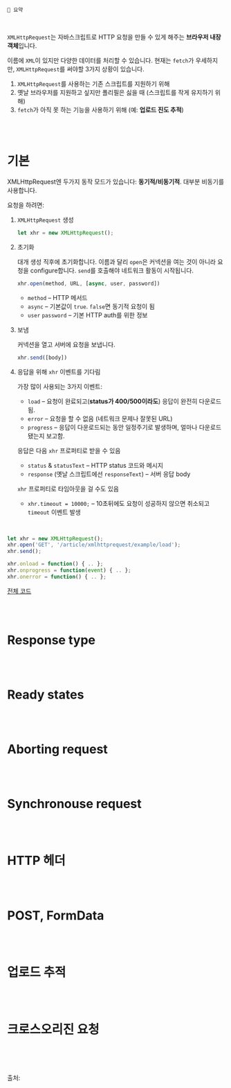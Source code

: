 ```
📍 요약
```
<br>

`XMLHttpRequest`는 자바스크립트로 HTTP 요청을 만들 수 있게 해주는 **브라우저 내장 객체**입니다.

이름에 `XML`이 있지만 다양한 데이터를 처리할 수 있습니다. 현재는 `fetch`가 우세하지만, `XMLHttpRequest`를 써야할 3가지 상황이 있습니다.

1. `XMLHttpRequest`를 사용하는 기존 스크립트를 지원하기 위해
2. 옛날 브라우저를 지원하고 싶지만 폴리필은 싫을 때 (스크립트를 작게 유지하기 위해)
3. `fetch`가 아직 못 하는 기능을 사용하기 위해 (예: **업로드 진도 추적**)

<br><br>

# 기본

XMLHttpRequest엔 두가지 동작 모드가 있습니다: **동기적/비동기적**. 대부분 비동기를 사용합니다.

요청을 하려면:

1. `XMLHttpRequest` 생성

   ```js
   let xhr = new XMLHttpRequest();
   ```
2. 초기화

   대개 생성 직후에 초기화합니다. 이름과 달리 `open`은 커넥션을 여는 것이 아니라 요청을 configure합니다. `send`를 호출해야 네트워크 활동이 시작됩니다.
   ```js
   xhr.open(method, URL, [async, user, password])
   ```
   - `method` – HTTP 메서드
   - `async` – 기본값이 `true`. `false`면 동기적 요청이 됨
   - `user` `password` – 기본 HTTP auth를 위한 정보
3. 보냄

   커넥션을 열고 서버에 요청을 보냅니다. 
   ```js
   xhr.send([body])
   ```
4. 응답을 위해 `xhr` 이벤트를 기다림

   가장 많이 사용되는 3가지 이벤트:
   - `load` – 요청이 완료되고(**status가 400/500이라도**) 응답이 완전히 다운로드됨.
   - `error` – 요청을 할 수 없음 (네트워크 문제나 잘못된 URL)
   - `progress` – 응답이 다운로드되는 동안 일정주기로 발생하며, 얼마나 다운로드됐는지 보고함.
   
   응답은 다음 `xhr` 프로퍼티로 받을 수 있음
   - `status` & `statusText` – HTTP status 코드와 메시지
   - `response` (옛날 스크립트에선 `responseText`) – 서버 응답 body
   
   `xhr` 프로퍼티로 타임아웃을 걸 수도 있음
   - `xhr.timeout = 10000;` – 10초뒤에도 요청이 성공하지 않으면 취소되고 `timeout` 이벤트 발생

<br>

```js
let xhr = new XMLHttpRequest();
xhr.open('GET', '/article/xmlhttprequest/example/load');
xhr.send();

xhr.onload = function() { .. };
xhr.onprogress = function(event) { .. };
xhr.onerror = function() { .. };
```
[전체 코드](https://ko.javascript.info/xmlhttprequest#:~:text=//%201.%20Create%20a,%3B%0A%7D%3B)

<br><br>

# Response type

<br><br>

# Ready states

<br><br>

# Aborting request

<br><br>

# Synchronouse request

<br><br>

# HTTP 헤더

<br><br>

# POST, FormData

<br><br>

# 업로드 추적 

<br><br>

# 크로스오리진 요청

<br><br><br>

출처: 
